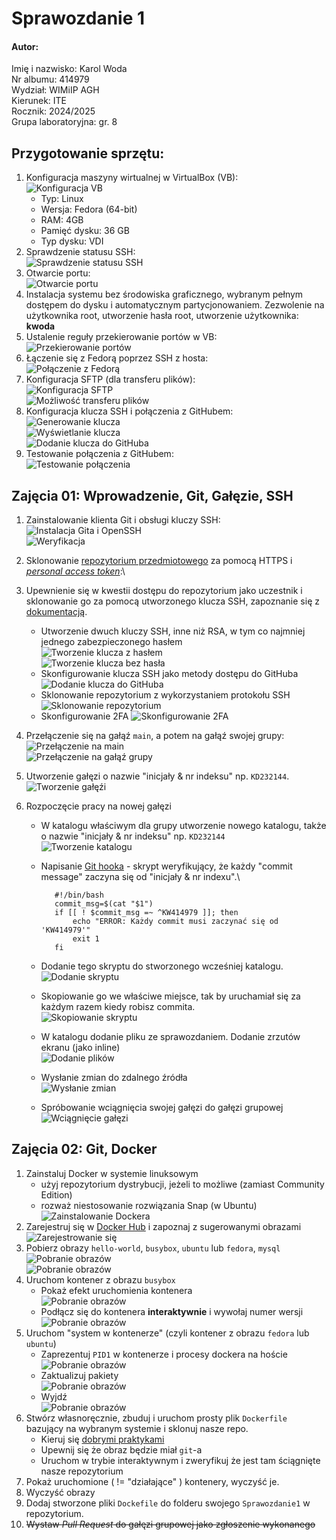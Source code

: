 # Sprawozdanie 1
#### Autor:
Imię i nazwisko: Karol Woda\
Nr albumu: 414979\
Wydział: WIMiIP AGH\
Kierunek: ITE\
Rocznik: 2024/2025\
Grupa laboratoryjna: gr. 8 
## Przygotowanie sprzętu:
1. Konfiguracja maszyny wirtualnej w VirtualBox (VB):\
![Konfiguracja VB](/1.png)
    * Typ: Linux
    * Wersja: Fedora (64-bit)
    * RAM: 4GB
    * Pamięć dysku: 36 GB
    * Typ dysku: VDI
2. Sprawdzenie statusu SSH:\
![Sprawdzenie statusu SSH](2.png)
3. Otwarcie portu:\
![Otwarcie portu](3.png)
4. Instalacja systemu bez środowiska graficznego, wybranym pełnym dostępem do dysku i automatycznym partycjonowaniem. Zezwolenie na użytkownika root, utworzenie hasła root, utworzenie użytkownika: **kwoda**
5. Ustalenie reguły przekierowanie portów w VB:\
![Przekierowanie portów](4.png)
6. Łączenie się z Fedorą poprzez SSH z hosta:\
![Połączenie z Fedorą](5.png)
7. Konfiguracja SFTP (dla transferu plików):\
![Konfiguracja SFTP](6.png)\
![Możliwość transferu plików](7.png)
8. Konfiguracja klucza SSH i połączenia z GitHubem:\
![Generowanie klucza](8.png)\
![Wyświetlanie klucza](9.png)\
![Dodanie klucza do GitHuba](10.png)
9. Testowanie połączenia z GitHubem:\
![Testowanie połączenia](11.png)
## Zajęcia 01: Wprowadzenie, Git, Gałęzie, SSH
1. Zainstalowanie klienta Git i obsługi kluczy SSH:\
![Instalacja Gita i OpenSSH](12.png)\
![Weryfikacja](13.png)
2. Sklonowanie [repozytorium przedmiotowego](https://github.com/InzynieriaOprogramowaniaAGH/MDO2025_INO) za pomocą HTTPS i [*personal access token*](https://docs.github.com/en/authentication/keeping-your-account-and-data-secure/managing-your-personal-access-tokens):\

3. Upewnienie się w kwestii dostępu do repozytorium jako uczestnik i sklonowanie go za pomocą utworzonego klucza SSH, zapoznanie się z [dokumentacją](https://docs.github.com/en/authentication/connecting-to-github-with-ssh/generating-a-new-ssh-key-and-adding-it-to-the-ssh-agent).
   - Utworzenie dwuch kluczy SSH, inne niż RSA, w tym co najmniej jednego zabezpieczonego hasłem\
   ![Tworzenie klucza z hasłem](14.png)\
   ![Tworzenie klucza bez hasła](15.png)
   - Skonfigurowanie klucza SSH jako metody dostępu do GitHuba\
   ![Dodanie klucza do GitHuba](10.png)
   - Sklonowanie repozytorium z wykorzystaniem protokołu SSH
   ![Sklonowanie repozytorium](16.png)
   - Skonfigurowanie 2FA
   ![Skonfigurowanie 2FA](17.png)
4. Przełączenie się na gałąź ```main```, a potem na gałąź swojej grupy:\
![Przełączenie na main](18.png)\
![Przełączenie na gałąź grupy](19.png)
5. Utworzenie gałęzi o nazwie "inicjały & nr indeksu" np. ```KD232144```.\
![Tworzenie gałęźi](20.png)
6. Rozpoczęcie pracy na nowej gałęzi
   - W katalogu właściwym dla grupy utworzenie nowego katalogu, także o nazwie "inicjały & nr indeksu" np. ```KD232144```\
   ![Tworzenie katalogu](21.png)
   - Napisanie [Git hooka](https://git-scm.com/book/en/v2/Customizing-Git-Git-Hooks) - skrypt weryfikujący, że każdy "commit message" zaczyna się od "inicjały & nr indexu".\
           
            #!/bin/bash
            commit_msg=$(cat "$1")
            if [[ ! $commit_msg =~ ^KW414979 ]]; then
                echo "ERROR: Każdy commit musi zaczynać się od 'KW414979'"
                exit 1
            fi

   - Dodanie tego skryptu do stworzonego wcześniej katalogu.\
   ![Dodanie skryptu](22.png)
   - Skopiowanie go we właściwe miejsce, tak by uruchamiał się za każdym razem kiedy robisz commita.\
   ![Skopiowanie skryptu](23.png)
   - W katalogu dodanie pliku ze sprawozdaniem. Dodanie zrzutów ekranu (jako inline)\
   ![Dodanie plików](24.png)
   - Wysłanie zmian do zdalnego źródła\
   ![Wysłanie zmian](25.png)
   - Spróbowanie wciągnięcia swojej gałęzi do gałęzi grupowej\
   ![Wciągnięcie gałęzi](26.png)
## Zajęcia 02: Git, Docker
1. Zainstaluj Docker w systemie linuksowym
   - użyj repozytorium dystrybucji, jeżeli to możliwe (zamiast Community Edition)
   - rozważ niestosowanie rozwiązania Snap (w Ubuntu)\
![Zainstalowanie Dockera](27.png)
3. Zarejestruj się w [Docker Hub](https://hub.docker.com/) i zapoznaj z sugerowanymi obrazami\
![Zarejestrowanie się](28.png)
4. Pobierz obrazy `hello-world`, `busybox`, `ubuntu` lub `fedora`, `mysql`\
![Pobranie obrazów](29.png)\
![Pobranie obrazów](30.png)
5. Uruchom kontener z obrazu `busybox`
   - Pokaż efekt uruchomienia kontenera\
   ![Pobranie obrazów](31.png)
   - Podłącz się do kontenera **interaktywnie** i wywołaj numer wersji\
   ![Pobranie obrazów](32.png)
6. Uruchom "system w kontenerze" (czyli kontener z obrazu `fedora` lub `ubuntu`)
   - Zaprezentuj `PID1` w kontenerze i procesy dockera na hoście\
   ![Pobranie obrazów](33.png)
   - Zaktualizuj pakiety\
   ![Pobranie obrazów](34.png)
   - Wyjdź\
   ![Pobranie obrazów](35.png)
7. Stwórz własnoręcznie, zbuduj i uruchom prosty plik `Dockerfile` bazujący na wybranym systemie i sklonuj nasze repo.
   - Kieruj się [dobrymi praktykami](https://docs.docker.com/develop/develop-images/dockerfile_best-practices/)
   - Upewnij się że obraz będzie miał `git`-a
   - Uruchom w trybie interaktywnym i zweryfikuj że jest tam ściągnięte nasze repozytorium
8. Pokaż uruchomione ( != "działające" ) kontenery, wyczyść je.
9. Wyczyść obrazy
10. Dodaj stworzone pliki `Dockefile` do folderu swojego `Sprawozdanie1` w repozytorium.
11. ~~Wystaw *Pull Request* do gałęzi grupowej jako zgłoszenie wykonanego~~
